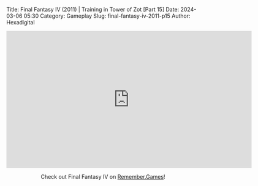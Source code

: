 Title: Final Fantasy IV (2011) | Training in Tower of Zot [Part 15]
Date: 2024-03-06 05:30
Category: Gameplay
Slug: final-fantasy-iv-2011-p15
Author: Hexadigital

<center><iframe src="https://www.youtube.com/embed/H6g5tkUVEU8?feature=oembed" allow="accelerometer; autoplay; encrypted-media; gyroscope; picture-in-picture" width="640" height="360" frameborder="0"></iframe>

Check out Final Fantasy IV on [Remember.Games](https://remember.games/game/7757/final-fantasy-iv-the-complete-collection/)!</center>